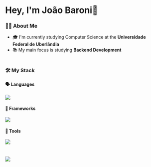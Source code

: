 # Hey, I'm João Baroni👋


### 👨‍💻 About Me
- 🎓 I'm currently studying Computer Science at the **Universidade Federal de Uberlândia**
- 📚 My main focus is studying **Backend Development**

#

### 🛠️ My Stack

#### 🗣️ Languages
<a href="https://skillicons.dev">
          <img src="https://skillicons.dev/icons?i=c,java,python,go&theme=dark")/>
</a>
</br>

#### 👾 Frameworks
<a href="https://skillicons.dev">
          <img src="https://skillicons.dev/icons?i=fastapi,spring&theme=dark")/>
</a>
</br>

#### 🔧 Tools
<a href="https://skillicons.dev">
          <img src="https://skillicons.dev/icons?i=linux,postgres,git,docker,postman&theme=dark")/>
</a>
</br>

#

  <a href="https://github.com/anuraghazra/convoychat">
    <img align="center" src="https://github-readme-stats.vercel.app/api/top-langs/?username=joaobaronii&layout=compact&theme=tokyonight" />
  </a>
</p>

